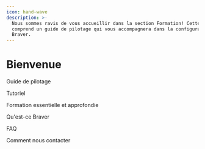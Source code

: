 ```yaml
---
icon: hand-wave
description: >-
  Nous sommes ravis de vous accueillir dans la section Formation! Cette section
  comprend un guide de pilotage qui vous accompagnera dans la configuration de
  Braver.
---
```


# Bienvenue

Guide de pilotage

Tutoriel

Formation essentielle et approfondie

Qu'est-ce Braver

FAQ

Comment nous contacter
